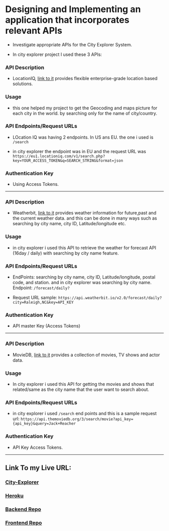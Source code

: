 # Designing and Implementing an application that incorporates relevant APIs

* Investigate appropriate APIs for the City Explorer System.

* In city explorer project I used these 3 APIs:

### API Description

* LocationIQ, [link to it](https://locationiq.com/) provides flexible enterprise-grade location based solutions.

### Usage

* this one helped my project to get the Geocoding and maps picture for each city in the world. by searching only for the name of city/country.

### API Endpoints/Request URLs

* LOcation IQ was having 2 endpoints. In US ans EU. the one i used is ```/search```

* in city explorer the endpoint was in EU and the request URL was
```https://eu1.locationiq.com/v1/search.php?key=YOUR_ACCESS_TOKEN&q=SEARCH_STRING&format=json```

### Authentication Key

* Using Access Tokens.

----------------------
### API Description

* Weatherbit, [link to it](https://www.weatherbit.io/api) provides weather information for future,past and the current weather data. and this can be done in many ways such as searching by city name, city ID, Latitude/longitude etc. 

### Usage

* in city explorer i used this API to retrieve the weather for forecast API (16day / daily) with searching by city name feature.

### API Endpoints/Request URLs

* EndPoints: searching by city name, city ID, Latitude/longitude, postal code, and station. and in city explorer was searching by city name. Endpoint: ```/forecast/daily?```

* Request URL sample: 
```https://api.weatherbit.io/v2.0/forecast/daily?city=Raleigh,NC&key=API_KEY```


### Authentication Key

* API master Key (Access Tokens)

-------------

### API Description

* MovieDB, [link to it](https://www.themoviedb.org/) provides a collection of movies, TV shows and actor data. 

### Usage

* In city explorer i used this API for getting the movies and shows that related/same as the city name that the user want to search about.
 
### API Endpoints/Request URLs

* in city explorer i used ```/search``` end points and this is a sample request url:
```https://api.themoviedb.org/3/search/movie?api_key={api_key}&query=Jack+Reacher```

### Authentication Key

* API Key Access Tokens.

---

## Link To my Live URL:

### [City-Explorer](https://deploy-preview-15--city-explorer-qamar.netlify.app/?utm_source=github&utm_campaign=bot_dp)
### [Heroku](https://city-explorer-class07.herokuapp.com/)
### [Backend Repo](https://github.com/QamarAlkhatib/city-explorer-api)
### [Frontend Repo](https://github.com/QamarAlkhatib/city-explorer)
